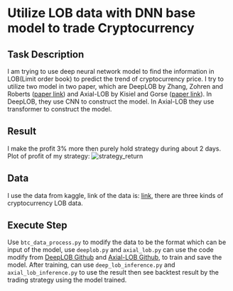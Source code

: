# Utilize LOB data with DNN base model to trade Cryptocurrency

## Task Description
I am trying to use deep neural network model to find the information in LOB(Limit order book) to predict the trend of cryptocurrency price. I try to utilize two model in two paper, which are DeepLOB by Zhang, Zohren and Roberts ([paper link](https://arxiv.org/abs/1808.03668)) and Axial-LOB by Kisiel and Gorse ([paper link](https://arxiv.org/abs/2212.01807)). In DeepLOB, they use CNN to construct the model. In Axial-LOB they use transformer to construct the model.

## Result
I make the profit 3% more then purely hold strategy during about 2 days. Plot of profit of my strategy:
![strategy_return](https://github.com/AndyFanChen/Utilize-LOB-data-with-DNN-base-model-to-trade-Cryptocurrency/assets/99866172/4276f5b1-00e2-484c-ab6c-f554ac778c81)



## Data
I use the data from kaggle, link of the data is: [link](https://www.kaggle.com/datasets/martinsn/high-frequency-crypto-limit-order-book-data?select=BTC_1sec.csv), there are three kinds of cryptocurrency LOB data.

## Execute Step
Use `btc_data_process.py` to modify the data to be the format which can be input of the model, use `deeplob.py` and `axial_lob.py` can use the code modify from [DeepLOB Github](https://github.com/zcakhaa/DeepLOB-Deep-Convolutional-Neural-Networks-for-Limit-Order-Books) and [Axial-LOB Github](https://github.com/LeonardoBerti00/Axial-LOB-High-Frequency-Trading-with-Axial-Attention), to train and save the model. After training, can use `deep_lob_inference.py` and `axial_lob_inference.py`  to use the result then see backtest result by the trading strategy using the model trained.



